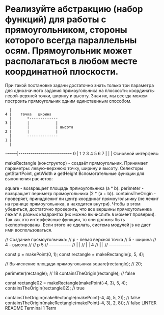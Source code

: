# Реализуйте абстракцию (набор функций) для работы с прямоугольником, стороны которого всегда параллельны осям. Прямоугольник может располагаться в любом месте координатной плоскости.

При такой постановке задачи достаточно знать только три параметра для однозначного задания прямоугольника на плоскости: координаты левой-верхней точки, ширину и высоту. Зная их, мы всегда можем построить прямоугольник одним единственным способом.

      |
    4 |    точка   ширина
      |       *-------------
    3 |       |            |
      |       |            | высота
    2 |       |            |
      |       --------------
    1 |
      |
------|---------------------------
    0 |  1   2   3   4   5   6   7
      |
      |
      |
Основной интерфейс:

makeRectangle (конструктор) - создаёт прямоугольник. Принимает параметры: левую-верхнюю точку, ширину и высоту.
Селекторы getStartPoint, getWidth и getHeight
Вспомогательные функции для выполнения расчетов:

square - возвращает площадь прямоугольника (a * b).
perimeter - возвращает периметр прямоугольника (2 * (a + b)).
containsTheOrigin - проверяет, принадлежит ли центр координат прямоугольнику (не лежит на границе прямоугольника, а находится внутри). Чтобы в этом убедиться, достаточно проверить, что все вершины прямоугольника лежат в разных квадрантах (их можно вычислить в момент проверки).
Так как это интерфейсные функции, то они должны быть экспортированы. Если этого не сделать, система модулей js не даст ими воспользоваться.

// Создание прямоугольника:
// p - левая верхняя точка
// 5 - ширина
// 4 - высота
//
// p    5
// -----------
// |         |
// |         | 4
// |         |
// -----------

const p = makePoint(0, 1);
const rectangle = makeRectangle(p, 5, 4);

// Вычисление площади прямоугольника
square(rectangle); // 20;

perimeter(rectangle); // 18
containsTheOrigin(rectangle); // false

const rectangle02 = makeRectangle(makePoint(-4, 3), 5, 4);
containsTheOrigin(rectangle02); // true

containsTheOrigin(makeRectangle(makePoint(-4, 4), 5, 2)); // false
containsTheOrigin(makeRectangle(makePoint(-4, 3), 2, 8)); // false
LINTER
README
Terminal 1
Term